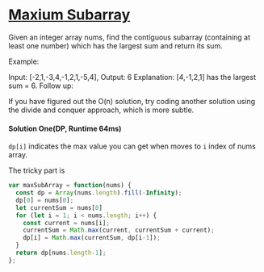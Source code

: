 # [Maxium Subarray](https://leetcode.com/problems/maximum-subarray/)
Given an integer array nums, find the contiguous subarray (containing at least one number) which has the largest sum and return its sum.

Example:

Input: [-2,1,-3,4,-1,2,1,-5,4],
Output: 6
Explanation: [4,-1,2,1] has the largest sum = 6.
Follow up:

If you have figured out the O(n) solution, try coding another solution using the divide and conquer approach, which is more subtle.

#### Solution One(DP, Runtime 64ms)
`dp[i]` indicates the max value you can get when moves to `i` index of nums array.

The tricky part is

```javascript
var maxSubArray = function(nums) {
  const dp = Array(nums.length).fill(-Infinity);
  dp[0] = nums[0];
  let currentSum = nums[0]
  for (let i = 1; i < nums.length; i++) {
    const current = nums[i];
    currentSum = Math.max(current, currentSum + current);
    dp[i] = Math.max(currentSum, dp[i-1]);
  }
  return dp[nums.length-1];
};
```